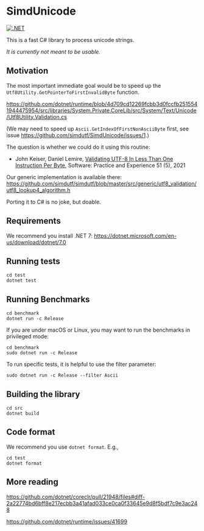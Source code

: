 # SimdUnicode
[![.NET](https://github.com/simdutf/SimdUnicode/actions/workflows/dotnet.yml/badge.svg)](https://github.com/simdutf/SimdUnicode/actions/workflows/dotnet.yml)

This is a fast C# library to process unicode strings.

*It is currently not meant to be usable.*

## Motivation

The most important immediate goal would be to speed up the 
`Utf8Utility.GetPointerToFirstInvalidByte` function.

https://github.com/dotnet/runtime/blob/4d709cd12269fcbb3d0fccfb2515541944475954/src/libraries/System.Private.CoreLib/src/System/Text/Unicode/Utf8Utility.Validation.cs


(We may need to speed up `Ascii.GetIndexOfFirstNonAsciiByte` first, see issue https://github.com/simdutf/SimdUnicode/issues/1.)

The question is whether we could do it using this routine:

* John Keiser, Daniel Lemire, [Validating UTF-8 In Less Than One Instruction Per Byte](https://arxiv.org/abs/2010.03090), Software: Practice and Experience 51 (5), 2021

Our generic implementation is available there: https://github.com/simdutf/simdutf/blob/master/src/generic/utf8_validation/utf8_lookup4_algorithm.h

Porting it to C# is no joke, but doable.

## Requirements

We recommend you install .NET 7: https://dotnet.microsoft.com/en-us/download/dotnet/7.0


## Running tests

```
cd test
dotnet test
```

## Running Benchmarks

```
cd benchmark
dotnet run -c Release
```

If you are under macOS or Linux, you may want to run the benchmarks in privileged mode:

```
cd benchmark
sudo dotnet run -c Release
```

To run specific tests, it is helpful to use the filter parameter:

```
sudo dotnet run -c Release --filter Ascii
```


## Building the library

```
cd src
dotnet build
```

## Code format

We recommend you use `dotnet format`. E.g.,

```
cd test
dotnet format
```


## More reading 


https://github.com/dotnet/coreclr/pull/21948/files#diff-2a22774bd6bff8e217ecbb3a41afad033ce0ca0f33645e9d8f5bdf7c9e3ac248

https://github.com/dotnet/runtime/issues/41699
